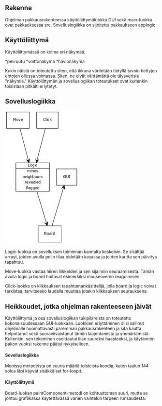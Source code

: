 ## Rakenne 

Ohjelman pakkausrakenteessa käyttöliittymäluokka GUI sekä main-luokka ovat pakkauksessa src. Sovelluslogiikka on sijoitettu pakkaukseen applogic

## Käyttöliittymä

Käyttöliittymässä on kolme eri näkymää;

  *peliruutu
  *voittonäkymä
  *häviönäkymä

Kukin näistä on toteutettu siten, että ikkuna väritetään tietyllä tavoin tiettyjen ehtojen ollessa voimassa. Siten, ne eivät välttämättä ole täysverisiä "näkymiä." Käyttöliittymän ja sovelluslogiikan toteutukset ovat kuitenkin toisistaan pitkälti eriytetyt.

## Sovelluslogiikka 

![kaavio](/dokumentaatio/paivitettyLuokkakaavio.png)

Logic-luokka on sovelluksen toiminnan kannalta keskeisin. Se sisältää arrayt, joiden avulla pelin tilaa pidetään kasassa ja joiden kautta sen päivitys tapahtuu.

Move-luokka vastaa hiiren liikkeiden ja sen sijainnin seuraamisesta. Tämän avulla logic ja board hoitavat esimerkiksi mouseoveriin reagoimisen.

Click-luokka on klikkauksen tapahtumankäsittelijä, jolla board ja logic voivat tarkistaa, tarvitseeko laudalla muuttaa jotakin klikkauksen seurauksena.

## Heikkoudet, jotka ohjelman rakenteeseen jäivät

Käyttöliittymä ja osa sovelluslogiikan tukipilareista on toteutettu kokonaisuudessaan GUI-luokkaan. Luokkien eriyttäminen olisi sallinut ohjelmalle huomattavasti paremman pakkausrakenteen ja sitä kautta helpottanut sekä suoraviivaistanut tämän laajentamista ja ymmärtämistä. Kuitenkin, sen tekeminen osoittautui liian suureksi haasteeksi, ja käytännön pakon vuoksi rakenne päätyi nykyiselleen.

#### Sovelluslogiikka
Monissa metodeista on suuria määriä toisteista koodia, kuten taulun 144 solua läpi käyvät sisäkkäiset for-loopit.

#### Käyttöliittymä
Board-luokan paintComponent-metodi on kohtuuttoman suuri, mutta se johtuu grafiikassa käytettävässä värien vaihtelun tarpeen runsaudesta.
